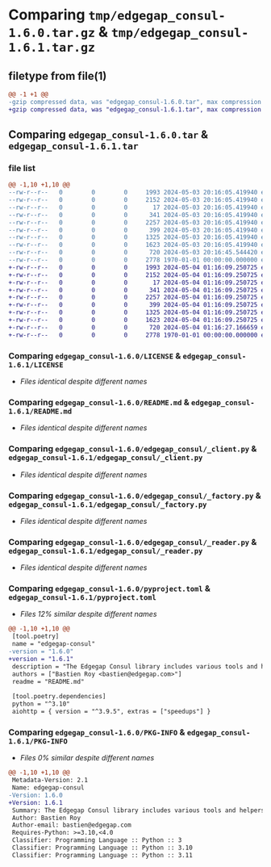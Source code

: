 # Comparing `tmp/edgegap_consul-1.6.0.tar.gz` & `tmp/edgegap_consul-1.6.1.tar.gz`

## filetype from file(1)

```diff
@@ -1 +1 @@
-gzip compressed data, was "edgegap_consul-1.6.0.tar", max compression
+gzip compressed data, was "edgegap_consul-1.6.1.tar", max compression
```

## Comparing `edgegap_consul-1.6.0.tar` & `edgegap_consul-1.6.1.tar`

### file list

```diff
@@ -1,10 +1,10 @@
--rw-r--r--   0        0        0     1993 2024-05-03 20:16:05.419940 edgegap_consul-1.6.0/LICENSE
--rw-r--r--   0        0        0     2152 2024-05-03 20:16:05.419940 edgegap_consul-1.6.0/README.md
--rw-r--r--   0        0        0       17 2024-05-03 20:16:05.419940 edgegap_consul-1.6.0/edgegap_consul/BUILD
--rw-r--r--   0        0        0      341 2024-05-03 20:16:05.419940 edgegap_consul-1.6.0/edgegap_consul/__init__.py
--rw-r--r--   0        0        0     2257 2024-05-03 20:16:05.419940 edgegap_consul-1.6.0/edgegap_consul/_client.py
--rw-r--r--   0        0        0      399 2024-05-03 20:16:05.419940 edgegap_consul-1.6.0/edgegap_consul/_configuration.py
--rw-r--r--   0        0        0     1325 2024-05-03 20:16:05.419940 edgegap_consul-1.6.0/edgegap_consul/_factory.py
--rw-r--r--   0        0        0     1623 2024-05-03 20:16:05.419940 edgegap_consul-1.6.0/edgegap_consul/_reader.py
--rw-r--r--   0        0        0      720 2024-05-03 20:16:45.544420 edgegap_consul-1.6.0/pyproject.toml
--rw-r--r--   0        0        0     2778 1970-01-01 00:00:00.000000 edgegap_consul-1.6.0/PKG-INFO
+-rw-r--r--   0        0        0     1993 2024-05-04 01:16:09.250725 edgegap_consul-1.6.1/LICENSE
+-rw-r--r--   0        0        0     2152 2024-05-04 01:16:09.250725 edgegap_consul-1.6.1/README.md
+-rw-r--r--   0        0        0       17 2024-05-04 01:16:09.250725 edgegap_consul-1.6.1/edgegap_consul/BUILD
+-rw-r--r--   0        0        0      341 2024-05-04 01:16:09.250725 edgegap_consul-1.6.1/edgegap_consul/__init__.py
+-rw-r--r--   0        0        0     2257 2024-05-04 01:16:09.250725 edgegap_consul-1.6.1/edgegap_consul/_client.py
+-rw-r--r--   0        0        0      399 2024-05-04 01:16:09.250725 edgegap_consul-1.6.1/edgegap_consul/_configuration.py
+-rw-r--r--   0        0        0     1325 2024-05-04 01:16:09.250725 edgegap_consul-1.6.1/edgegap_consul/_factory.py
+-rw-r--r--   0        0        0     1623 2024-05-04 01:16:09.250725 edgegap_consul-1.6.1/edgegap_consul/_reader.py
+-rw-r--r--   0        0        0      720 2024-05-04 01:16:27.166659 edgegap_consul-1.6.1/pyproject.toml
+-rw-r--r--   0        0        0     2778 1970-01-01 00:00:00.000000 edgegap_consul-1.6.1/PKG-INFO
```

### Comparing `edgegap_consul-1.6.0/LICENSE` & `edgegap_consul-1.6.1/LICENSE`

 * *Files identical despite different names*

### Comparing `edgegap_consul-1.6.0/README.md` & `edgegap_consul-1.6.1/README.md`

 * *Files identical despite different names*

### Comparing `edgegap_consul-1.6.0/edgegap_consul/_client.py` & `edgegap_consul-1.6.1/edgegap_consul/_client.py`

 * *Files identical despite different names*

### Comparing `edgegap_consul-1.6.0/edgegap_consul/_factory.py` & `edgegap_consul-1.6.1/edgegap_consul/_factory.py`

 * *Files identical despite different names*

### Comparing `edgegap_consul-1.6.0/edgegap_consul/_reader.py` & `edgegap_consul-1.6.1/edgegap_consul/_reader.py`

 * *Files identical despite different names*

### Comparing `edgegap_consul-1.6.0/pyproject.toml` & `edgegap_consul-1.6.1/pyproject.toml`

 * *Files 12% similar despite different names*

```diff
@@ -1,10 +1,10 @@
 [tool.poetry]
 name = "edgegap-consul"
-version = "1.6.0"
+version = "1.6.1"
 description = "The Edgegap Consul library includes various tools and helpers for interacting with Consul. It is designed for use within the Edgegap organization."
 authors = ["Bastien Roy <bastien@edgegap.com>"]
 readme = "README.md"
 
 [tool.poetry.dependencies]
 python = "^3.10"
 aiohttp = { version = "^3.9.5", extras = ["speedups"] }
```

### Comparing `edgegap_consul-1.6.0/PKG-INFO` & `edgegap_consul-1.6.1/PKG-INFO`

 * *Files 0% similar despite different names*

```diff
@@ -1,10 +1,10 @@
 Metadata-Version: 2.1
 Name: edgegap-consul
-Version: 1.6.0
+Version: 1.6.1
 Summary: The Edgegap Consul library includes various tools and helpers for interacting with Consul. It is designed for use within the Edgegap organization.
 Author: Bastien Roy
 Author-email: bastien@edgegap.com
 Requires-Python: >=3.10,<4.0
 Classifier: Programming Language :: Python :: 3
 Classifier: Programming Language :: Python :: 3.10
 Classifier: Programming Language :: Python :: 3.11
```

